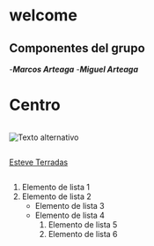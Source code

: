 # welcome

## Componentes del grupo

-***Marcos Arteaga***
-***Miguel Arteaga***

# Centro

```
```
![Texto alternativo](logo.png)
```
```
[Esteve Terradas](http://www.iesesteveterradas.cat/)

```
```
1. Elemento de lista 1
2.  Elemento de lista 2
    - Elemento de lista 3
    - Elemento de lista 4
        1. Elemento de lista 5
        2. Elemento de lista 6
```